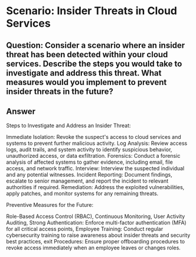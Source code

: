 # Scenario: Insider Threats in Cloud Services 

## Question: Consider a scenario where an insider threat has been detected within your cloud services. Describe the steps you would take to investigate and address this threat. What measures would you implement to prevent insider threats in the future? 

## Answer

Steps to Investigate and Address an Insider Threat:

Immediate Isolation: Revoke the suspect's access to cloud services and systems to prevent further malicious activity.
Log Analysis: Review access logs, audit trails, and system activity to identify suspicious behavior, unauthorized access, or data exfiltration.
Forensics: Conduct a forensic analysis of affected systems to gather evidence, including email, file access, and network traffic.
Interview: Interview the suspected individual and any potential witnesses.
Incident Reporting: Document findings, escalate to senior management, and report the incident to relevant authorities if required.
Remediation: Address the exploited vulnerabilities, apply patches, and monitor systems for any remaining threats.

Preventive Measures for the Future:

Role-Based Access Control (RBAC), Continuous Monitoring, User Activity Auditing, Strong Authentication: Enforce multi-factor authentication (MFA) for all critical access points, Employee Training: Conduct regular cybersecurity training to raise awareness about insider threats and security best practices, exit Procedures: Ensure proper offboarding procedures to revoke access immediately when an employee leaves or changes roles.
